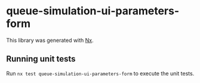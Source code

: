 # queue-simulation-ui-parameters-form

This library was generated with [Nx](https://nx.dev).

## Running unit tests

Run `nx test queue-simulation-ui-parameters-form` to execute the unit tests.

